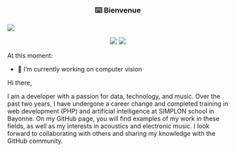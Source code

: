 <!-- markdownlint-disable MD033 MD041-->
<p align="center">
  <h3 align="center">⌨️ Bienvenue</h3>
  
  
  <img src="https://readme-typing-svg.herokuapp.com?color=%23217CF7&size=25&duration=4000&height=100&lines=hi+%2C+Welcome+!!+;I'm+student+AI+developer%2C;and+I+studies+at+SIMPLON++;In+france%2C+West+South">
</p>

<p align="center">
  <a href="https://www.linkedin.com/in/matthew-r-6465925b/"  alt="LinkedIn" title="Linkedin">
    <img src="https://freshidea.com/jonah/app/github-search-results/readme-typing-svg/index.php"/></a>
  <a href="https://github.com/matt-64?tab=followers"  alt="Follow" title="github">
    <img src="https://img.shields.io/github/followers/matt-64?color=DC13EC&label=follow&style=for-the-badge"/></a>
  
</p>
   
<!-- markdownlint-enable MD033 -->


At this moment:

- 🔭 I’m currently working on computer vision 

Hi there,

I am a developer with a passion for data, technology, and music. Over the past two years, I have undergone a career change and completed training in web development (PHP) and artificial intelligence at SIMPLON school in Bayonne. On my GitHub page, you will find examples of my work in these fields, as well as my interests in acoustics and electronic music. I look forward to collaborating with others and sharing my knowledge with the GitHub community.

